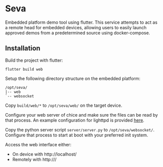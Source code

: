 # Seva

Embedded platform demo tool using flutter. This service attempts to act as a remote head for embedded devices, allowing users to easily launch approved demos from a predetermined source using docker-compose.

## Installation

Build the project with flutter:
```
flutter build web
```

Setup the following directory structure on the embedded platform:
```
/opt/seva/
|-- web
`-- websocket
```

Copy `build/web/*` to `/opt/seva/web/` on the target device.

Configure your web server of chice and make sure the files can be read by that process. An example configuration for lighttpd is provided [here](server/lighttpd.conf).

Copy the python server script `server/server.py` to `/opt/seva/websocket/`. Configure that process to start at boot with your preferred init system.

Access the web interface either:
- On device with http://localhost/
- Remotely with http://<device-ip-or-hostname>/
